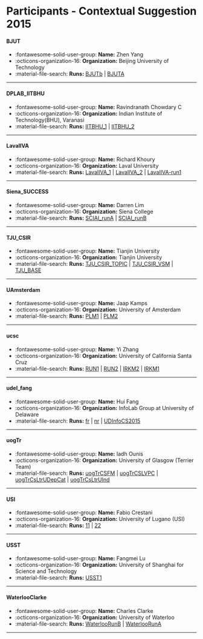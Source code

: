 # Participants - Contextual Suggestion 2015 

#### BJUT
 - :fontawesome-solid-user-group: **Name:** Zhen Yang
 - :octicons-organization-16: **Organization:** Beijing University of Technology
 - :material-file-search: **Runs:** [BJUTb](./runs.md#bjutb) | [BJUTA](./runs.md#bjuta)

---
#### DPLAB_IITBHU
 - :fontawesome-solid-user-group: **Name:** Ravindranath Chowdary C
 - :octicons-organization-16: **Organization:** Indian Institute of Technology(BHU), Varanasi
 - :material-file-search: **Runs:** [IITBHU_1](./runs.md#iitbhu_1) | [IITBHU_2](./runs.md#iitbhu_2)

---
#### LavalIVA
 - :fontawesome-solid-user-group: **Name:** Richard Khoury
 - :octicons-organization-16: **Organization:** Laval University
 - :material-file-search: **Runs:** [LavalIVA_1](./runs.md#lavaliva_1) | [LavalIVA_2](./runs.md#lavaliva_2) | [LavalIVA-run1](./runs.md#lavaliva-run1)

---
#### Siena_SUCCESS
 - :fontawesome-solid-user-group: **Name:** Darren Lim
 - :octicons-organization-16: **Organization:** Siena College
 - :material-file-search: **Runs:** [SCIAI_runA](./runs.md#sciai_runa) | [SCIAI_runB](./runs.md#sciai_runb)

---
#### TJU_CSIR
 - :fontawesome-solid-user-group: **Name:** Tianjin University
 - :octicons-organization-16: **Organization:** Tianjin University
 - :material-file-search: **Runs:** [TJU_CSIR_TOPIC](./runs.md#tju_csir_topic) | [TJU_CSIR_VSM](./runs.md#tju_csir_vsm) | [TJU_BASE](./runs.md#tju_base)

---
#### UAmsterdam
 - :fontawesome-solid-user-group: **Name:** Jaap Kamps
 - :octicons-organization-16: **Organization:** University of Amsterdam
 - :material-file-search: **Runs:** [PLM1](./runs.md#plm1) | [PLM2](./runs.md#plm2)

---
#### ucsc
 - :fontawesome-solid-user-group: **Name:** Yi Zhang
 - :octicons-organization-16: **Organization:** University of California Santa Cruz
 - :material-file-search: **Runs:** [RUN1](./runs.md#run1) | [RUN2](./runs.md#run2) | [IRKM2](./runs.md#irkm2) | [IRKM1](./runs.md#irkm1)

---
#### udel_fang
 - :fontawesome-solid-user-group: **Name:** Hui Fang
 - :octicons-organization-16: **Organization:** InfoLab Group at University of Delaware
 - :material-file-search: **Runs:** [fr](./runs.md#fr) | [nr](./runs.md#nr) | [UDInfoCS2015](./runs.md#udinfocs2015)

---
#### uogTr
 - :fontawesome-solid-user-group: **Name:** Iadh Ounis
 - :octicons-organization-16: **Organization:** University of Glasgow (Terrier Team)
 - :material-file-search: **Runs:** [uogTrCSFM](./runs.md#uogtrcsfm) | [uogTrCSLVPC](./runs.md#uogtrcslvpc) | [uogTrCsLtrUDepCat](./runs.md#uogtrcsltrudepcat) | [uogTrCsLtrUInd](./runs.md#uogtrcsltruind)

---
#### USI
 - :fontawesome-solid-user-group: **Name:** Fabio Crestani
 - :octicons-organization-16: **Organization:** University of Lugano (USI)
 - :material-file-search: **Runs:** [11](./runs.md#11) | [22](./runs.md#22)

---
#### USST
 - :fontawesome-solid-user-group: **Name:** Fangmei Lu
 - :octicons-organization-16: **Organization:** University of Shanghai for Science and Technology
 - :material-file-search: **Runs:** [USST1](./runs.md#usst1)

---
#### WaterlooClarke
 - :fontawesome-solid-user-group: **Name:** Charles Clarke
 - :octicons-organization-16: **Organization:** University of Waterloo
 - :material-file-search: **Runs:** [WaterlooRunB](./runs.md#waterloorunb) | [WaterlooRunA](./runs.md#waterlooruna)

---
